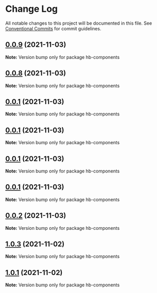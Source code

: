 # Change Log

All notable changes to this project will be documented in this file.
See [Conventional Commits](https://conventionalcommits.org) for commit guidelines.

## [0.0.9](https://github.com/hyw521/lernaComponents/compare/hb-components@0.0.8...hb-components@0.0.9) (2021-11-03)

**Note:** Version bump only for package hb-components





## [0.0.8](https://github.com/hyw521/lernaComponents/compare/hb-components@0.0.1...hb-components@0.0.8) (2021-11-03)

**Note:** Version bump only for package hb-components





## [0.0.1](https://github.com/hyw521/lernaComponents/compare/hb-components@0.0.1...hb-components@0.0.1) (2021-11-03)

**Note:** Version bump only for package hb-components





## [0.0.1](https://github.com/hyw521/lernaComponents/compare/hb-components@0.0.1...hb-components@0.0.1) (2021-11-03)

**Note:** Version bump only for package hb-components





## [0.0.1](https://github.com/hyw521/lernaComponents/compare/hb-components@0.0.1...hb-components@0.0.1) (2021-11-03)

**Note:** Version bump only for package hb-components





## [0.0.1](https://github.com/hyw521/lernaComponents/compare/hb-components@0.0.2...hb-components@0.0.1) (2021-11-03)

**Note:** Version bump only for package hb-components





## [0.0.2](https://github.com/hyw521/lernaComponents/compare/hb-components@1.0.3...hb-components@0.0.2) (2021-11-03)

**Note:** Version bump only for package hb-components





## [1.0.3](https://github.com/hyw521/lernaComponents/compare/hb-components@1.0.1...hb-components@1.0.3) (2021-11-02)

**Note:** Version bump only for package hb-components





## [1.0.1](https://github.com/hyw521/lernaComponents/compare/hb-components@1.0.1...hb-components@1.0.1) (2021-11-02)

**Note:** Version bump only for package hb-components
